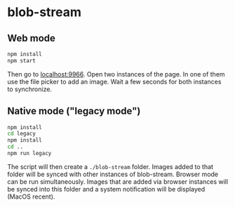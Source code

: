 # blob-stream

## Web mode

```sh
npm install
npm start
```

Then go to [localhost:9966](http://localhost:9966). Open two instances of the page. In one of them use the file picker to add an image. Wait a few seconds for both instances to synchronize.

## Native mode ("legacy mode")

```sh
npm install
cd legacy
npm install
cd ..
npm run legacy
```

The script will then create a `./blob-stream` folder. Images added to that folder will be synced with other instances of blob-stream. Browser mode can be run simultaneously. Images that are added via browser instances will be synced into this folder and a system notification will be displayed (MacOS recent).
